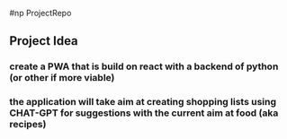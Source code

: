 #np ProjectRepo

## Project Idea

### create a PWA that is build on react with a backend of python (or other if more viable)

### the application will take aim at creating shopping lists using CHAT-GPT for suggestions with the current aim at food (aka recipes)

###
